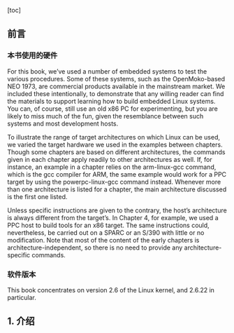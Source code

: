 [toc]

## 前言

### 本书使用的硬件

For this book, we’ve used a number of embedded systems to test the various procedures. Some of these systems, such as the OpenMoko-based NEO 1973, are commercial products available in the mainstream market. We included these intentionally, to demonstrate that any willing reader can find the materials to support learning how to build embedded Linux systems. You can, of course, still use an old x86 PC for experimenting, but you are likely to miss much of the fun, given the resemblance between such systems and most development hosts.

To illustrate the range of target architectures on which Linux can be used, we varied the target hardware we used in the examples between chapters. Though some chapters are based on different architectures, the commands given in each chapter apply readily to other architectures as well. If, for instance, an example in a chapter relies on the arm-linux-gcc command, which is the gcc compiler for ARM, the same example would work for a PPC target by using the powerpc-linux-gcc command instead. Whenever more than one architecture is listed for a chapter, the main architecture discussed is the first one listed.

Unless specific instructions are given to the contrary, the host’s architecture is always different from the target’s. In Chapter 4, for example, we used a PPC host to build tools for an x86 target. The same instructions could, nevertheless, be carried out on a SPARC or an S/390 with little or no modification. Note that most of the content of the early chapters is architecture-independent, so there is no need to provide any architecture-specific commands.

### 软件版本

This book concentrates on version 2.6 of the Linux kernel, and 2.6.22 in particular.

## 1. 介绍






